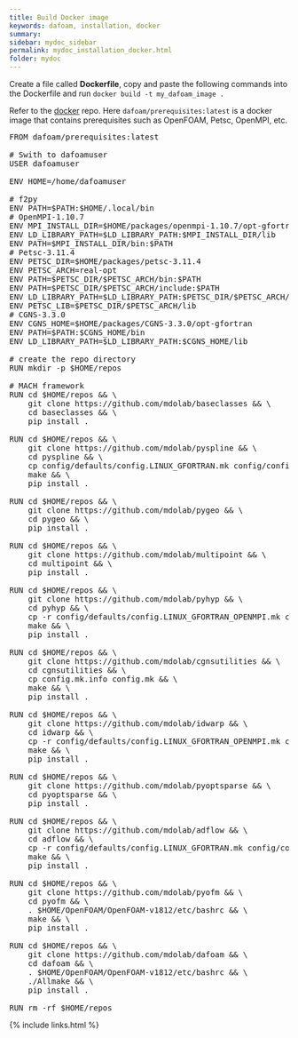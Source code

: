 ```yaml
---
title: Build Docker image
keywords: dafoam, installation, docker
summary: 
sidebar: mydoc_sidebar
permalink: mydoc_installation_docker.html
folder: mydoc
---
```


Create a file called **Dockerfile**, copy and paste the following commands into the Dockerfile and run `docker build -t my_dafoam_image .`

Refer to the [docker](https://github.com/dafoam/docker) repo. Here `dafoam/prerequisites:latest` is a docker image that contains prerequisites such as OpenFOAM, Petsc, OpenMPI, etc.

<pre>
FROM dafoam/prerequisites:latest

# Swith to dafoamuser
USER dafoamuser

ENV HOME=/home/dafoamuser

# f2py
ENV PATH=$PATH:$HOME/.local/bin
# OpenMPI-1.10.7
ENV MPI_INSTALL_DIR=$HOME/packages/openmpi-1.10.7/opt-gfortran
ENV LD_LIBRARY_PATH=$LD_LIBRARY_PATH:$MPI_INSTALL_DIR/lib
ENV PATH=$MPI_INSTALL_DIR/bin:$PATH
# Petsc-3.11.4
ENV PETSC_DIR=$HOME/packages/petsc-3.11.4
ENV PETSC_ARCH=real-opt
ENV PATH=$PETSC_DIR/$PETSC_ARCH/bin:$PATH
ENV PATH=$PETSC_DIR/$PETSC_ARCH/include:$PATH
ENV LD_LIBRARY_PATH=$LD_LIBRARY_PATH:$PETSC_DIR/$PETSC_ARCH/lib
ENV PETSC_LIB=$PETSC_DIR/$PETSC_ARCH/lib
# CGNS-3.3.0
ENV CGNS_HOME=$HOME/packages/CGNS-3.3.0/opt-gfortran
ENV PATH=$PATH:$CGNS_HOME/bin
ENV LD_LIBRARY_PATH=$LD_LIBRARY_PATH:$CGNS_HOME/lib

# create the repo directory
RUN mkdir -p $HOME/repos

# MACH framework
RUN cd $HOME/repos && \
    git clone https://github.com/mdolab/baseclasses && \
    cd baseclasses && \
    pip install .

RUN cd $HOME/repos && \
    git clone https://github.com/mdolab/pyspline && \
    cd pyspline && \
    cp config/defaults/config.LINUX_GFORTRAN.mk config/config.mk && \
    make && \
    pip install .

RUN cd $HOME/repos && \
    git clone https://github.com/mdolab/pygeo && \
    cd pygeo && \
    pip install .

RUN cd $HOME/repos && \
    git clone https://github.com/mdolab/multipoint && \
    cd multipoint && \
    pip install .

RUN cd $HOME/repos && \
    git clone https://github.com/mdolab/pyhyp && \
    cd pyhyp && \
    cp -r config/defaults/config.LINUX_GFORTRAN_OPENMPI.mk config/config.mk && \
    make && \
    pip install .

RUN cd $HOME/repos && \
    git clone https://github.com/mdolab/cgnsutilities && \
    cd cgnsutilities && \
    cp config.mk.info config.mk && \
    make && \
    pip install .

RUN cd $HOME/repos && \
    git clone https://github.com/mdolab/idwarp && \
    cd idwarp && \
    cp -r config/defaults/config.LINUX_GFORTRAN_OPENMPI.mk config/config.mk && \
    make && \
    pip install .

RUN cd $HOME/repos && \
    git clone https://github.com/mdolab/pyoptsparse && \
    cd pyoptsparse && \
    pip install .

RUN cd $HOME/repos && \
    git clone https://github.com/mdolab/adflow && \
    cd adflow && \
    cp -r config/defaults/config.LINUX_GFORTRAN.mk config/config.mk && \
    make && \
    pip install .

RUN cd $HOME/repos && \
    git clone https://github.com/mdolab/pyofm && \
    cd pyofm && \
    . $HOME/OpenFOAM/OpenFOAM-v1812/etc/bashrc && \
    make && \
    pip install .

RUN cd $HOME/repos && \
    git clone https://github.com/mdolab/dafoam && \
    cd dafoam && \
    . $HOME/OpenFOAM/OpenFOAM-v1812/etc/bashrc && \
    ./Allmake && \
    pip install .

RUN rm -rf $HOME/repos
</pre>

{% include links.html %}
